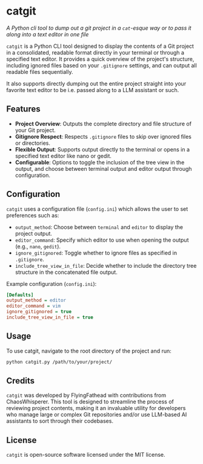 # catgit

_A Python cli tool to dump out a git project in a `cat`-esque way or to pass it along into a text editor in one file_

`catgit` is a Python CLI tool designed to display the contents of a Git project in a consolidated, readable format directly in your terminal or through a specified text editor. It provides a quick overview of the project's structure, including ignored files based on your `.gitignore` settings, and can output all readable files sequentially. 

It also supports directly dumping out the entire project straight into your favorite text editor to be i.e. passed along to a LLM assistant or such.

## Features

- **Project Overview**: Outputs the complete directory and file structure of your Git project.
- **Gitignore Respect**: Respects `.gitignore` files to skip over ignored files or directories.
- **Flexible Output**: Supports output directly to the terminal or opens in a specified text editor like nano or gedit.
- **Configurable**: Options to toggle the inclusion of the tree view in the output, and choose between terminal output and editor output through configuration.

## Configuration

`catgit` uses a configuration file (`config.ini`) which allows the user to set preferences such as:

- `output_method`: Choose between `terminal` and `editor` to display the project output.
- `editor_command`: Specify which editor to use when opening the output (e.g., `nano`, `gedit`).
- `ignore_gitignored`: Toggle whether to ignore files as specified in `.gitignore`.
- `include_tree_view_in_file`: Decide whether to include the directory tree structure in the concatenated file output.

Example configuration (`config.ini`):

```ini
[Defaults]
output_method = editor
editor_command = vim
ignore_gitignored = true
include_tree_view_in_file = true
```

## Usage

To use catgit, navigate to the root directory of the project and run:

```bash
python catgit.py /path/to/your/project/
```

## Credits

`catgit` was developed by FlyingFathead with contributions from ChaosWhisperer. This tool is designed to streamline the process of reviewing project contents, making it an invaluable utility for developers who manage large or complex Git repositories and/or use LLM-based AI assistants to sort through their codebases.

## License

`catgit` is open-source software licensed under the MIT license.
